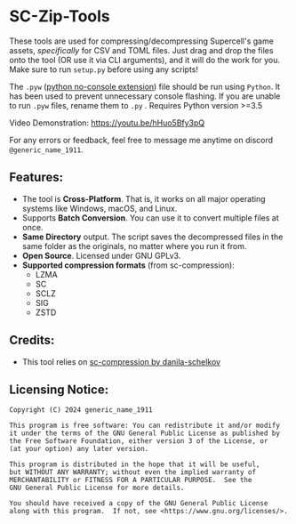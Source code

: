 # SC-Zip-Tools

These tools are used for compressing/decompressing Supercell's game assets, _specifically_ for CSV and TOML files. Just drag and drop the files onto the tool (OR use it via CLI arguments), and it will do the work for you. Make sure to run `setup.py` before using any scripts!

The `.pyw` ([python no-console extension](https://docs.python.org/2/using/windows.html#executing-scripts)) file should be run using `Python`. It has been used to prevent unnecessary console flashing. If you are unable to run `.pyw` files, rename them to `.py` . Requires Python version >=3.5

Video Demonstration: https://youtu.be/hHuo5Bfy3pQ

For any errors or feedback, feel free to message me anytime on discord `@generic_name_1911`.

## Features:

- The tool is **Cross-Platform**. That is, it works on all major operating systems like Windows, macOS, and Linux.
- Supports **Batch Conversion**. You can use it to convert multiple files at once.
- **Same Directory** output. The script saves the decompressed files in the same folder as the originals, no matter where you run it from.
- **Open Source**. Licensed under GNU GPLv3.
- **Supported compression formats** (from sc-compression):
  - LZMA
  - SC
  - SCLZ
  - SIG
  - ZSTD

## Credits:

- This tool relies on [sc-compression by danila-schelkov](https://github.com/danila-schelkov/sc-compression)

## Licensing Notice:

```
Copyright (C) 2024 generic_name_1911

This program is free software: You can redistribute it and/or modify
it under the terms of the GNU General Public License as published by
the Free Software Foundation, either version 3 of the License, or
(at your option) any later version.

This program is distributed in the hope that it will be useful,
but WITHOUT ANY WARRANTY; without even the implied warranty of
MERCHANTABILITY or FITNESS FOR A PARTICULAR PURPOSE.  See the
GNU General Public License for more details.

You should have received a copy of the GNU General Public License
along with this program.  If not, see <https://www.gnu.org/licenses/>.
```
